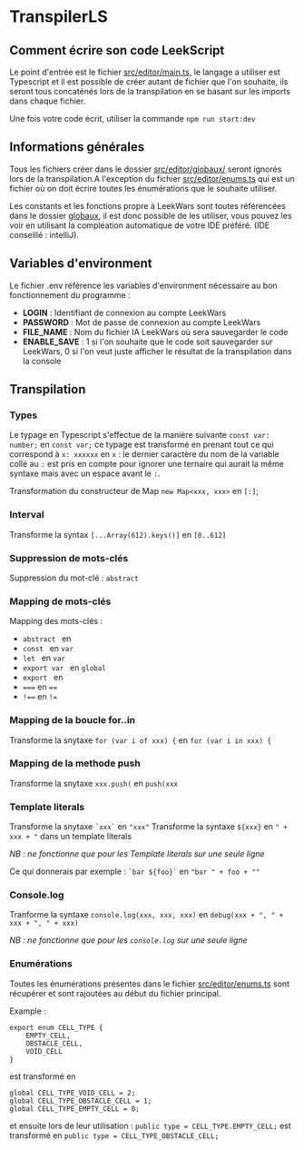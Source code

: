 # TranspilerLS
## Comment écrire son code LeekScript
Le point d'entrée est le fichier [src/editor/main.ts](https://github.com/yanisr49/TranspilerLS/blob/master/src/editor/main.ts), 
le langage a utiliser est Typescript et il est possible de créer autant de fichier que l'on souhaite, ils seront tous 
concaténés lors de la transpilation en se basant sur les imports dans chaque fichier.

Une fois votre code écrit, utiliser la commande `npm run start:dev`

## Informations générales
Tous les fichiers créer dans le dossier [src/editor/globaux/](https://github.com/yanisr49/TranspilerLS/tree/master/src/editor/globaux) 
seront ignorés lors de la transpilation.A l'exception du fichier 
[src/editor/enums.ts](https://github.com/yanisr49/TranspilerLS/blob/master/src/editor/globaux/enums.ts) qui est un fichier 
où on doit écrire toutes les énumérations que le souhaite utiliser.

Les constants et les fonctions propre à LeekWars sont toutes référencées dans le dossier 
[globaux](https://github.com/yanisr49/TranspilerLS/tree/master/src/editor/globaux), il est donc possible de les 
utiliser, vous pouvez les voir en utilisant la compléation automatique de votre IDE préféré. (IDE conseillé : intelliJ).


## Variables d'environment
Le fichier .env référence les variables d'environment nécessaire au bon fonctionnement du programme :
 - **LOGIN** : Identifiant de connexion au compte LeekWars
 - **PASSWORD** : Mot de passe de connexion au compte LeekWars
 - **FILE_NAME** : Nom du fichier IA LeekWars où sera sauvegarder le code
 - **ENABLE_SAVE** : 1 si l'on souhaite que le code soit sauvegarder sur LeekWars, 0 si l'on veut juste afficher le résultat
de la transpilation dans la console

## Transpilation
### Types
Le typage en Typescript s'effectue de la manière suivante `const var: number;` en `const var;` ce typage est transformé en prenant 
tout ce qui correspond à `x: xxxxxx` en `x` : le dernier caractère du nom de la variable collé au `:` est pris en compte pour
ignorer une ternaire qui aurait la même syntaxe mais avec un espace avant le `:`.

Transformation du constructeur de Map `new Map<xxx, xxx>` en `[:]`;

### Interval
Transforme la syntax `[...Array(612).keys()]` en `[0..612]`

### Suppression de mots-clés
Suppression du mot-clé : `abstract`

### Mapping de mots-clés
Mapping des mots-clés :
 - `abstract ` en ` `
 - `const ` en `var `
 - `let ` en `var `
 - `export var ` en `global `
 - `export ` en ` `
 - `===` en `==`
 - `!==` en `!=`

### Mapping de la boucle for..in
Transforme la snytaxe `for (var i of xxx) {` en `for (var i in xxx) {`

### Mapping de la methode push
Transforme la snytaxe `xxx.push(` en `push(xxx`

### Template literals
Transforme la snytaxe `` `xxx` `` en ` "xxx" `
Transforme la syntaxe `${xxx}` en `" + xxx + "` dans un template literals

*NB : ne fonctionne que pour les Template literals sur une seule ligne*

Ce qui donnerais par exemple : `` `bar ${foo}` `` en `"bar " + foo + ""`

### Console.log
Tranforme la syntaxe `console.log(xxx, xxx, xxx)` en `debug(xxx + ", " + xxx + ", " + xxx)`

*NB : ne fonctionne que pour les `console.log` sur une seule ligne*

### Enumérations
Toutes les énumérations présentes dans le fichier [src/editor/enums.ts](https://github.com/yanisr49/TranspilerLS/blob/master/src/editor/globaux/enums.ts)
sont récupérer et sont rajoutées au début du fichier principal. 

Example : 
```
export enum CELL_TYPE {
    EMPTY_CELL,
    OBSTACLE_CELL,
    VOID_CELL
}
```
est transformé en 
```
global CELL_TYPE_VOID_CELL = 2;
global CELL_TYPE_OBSTACLE_CELL = 1;
global CELL_TYPE_EMPTY_CELL = 0;
```

et ensuite lors de leur utilisation : `public type = CELL_TYPE.EMPTY_CELL;` est transformé en `public type = CELL_TYPE_OBSTACLE_CELL;`
